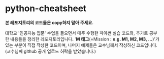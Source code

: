 # python-cheatsheet
**본 레포지토리의 코드들은 copy하지 말아 주세요.**

대학교 '인공지능 입문' 수업을 들으면서 매주 수행한 파이썬 실습 코드와, 추가로 공부한 내용들을 정리한 레포지토리입니다.
'**M 태그**(=Mission : **e.g. M1, M2, M3, ...**)'가 있는 부분이 직접 작성한 코드이며, 나머지 예제들은 교수님께서 작성하신 코드입니다. 
(교수님께 github 공개 업로드 허락을 받았습니다.)
